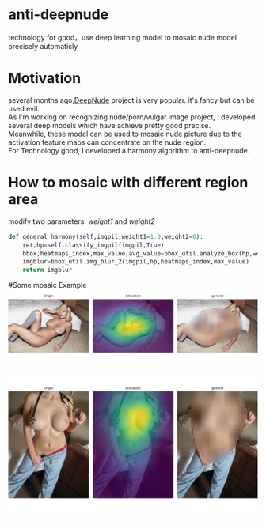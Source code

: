 # anti-deepnude
technology for good，use deep learning model to mosaic nude model precisely automaticly

# Motivation
 several months ago,[DeepNude](https://github.com/stacklikemind/deepnude_official) project is very popular. it's fancy but can be used evil.  
 As I'm working on recognizing nude/porn/vulgar image project, I developed several deep models which have achieve pretty good precise.   
Meanwhile, these model can be used to mosaic nude picture due to the activation feature maps can concentrate on the nude region.   
For Technology good, I developed a harmony algorithm to anti-deepnude.
 
# How to mosaic with different region area
   modify two parameters: *weight1* and  *weight2*  
```python
def general_harmony(self,imgpil,weight1=1.0,weight2=0):
	ret,hp=self.classify_imgpil(imgpil,True)
	bbox,heatmaps_index,max_value,avg_value=bbox_util.analyze_box(hp,weight1,weight2)
	imgblur=bbox_util.img_blur_2(imgpil,hp,heatmaps_index,max_value)
	return imgblur
```
 
#Some mosaic Example
![example1](https://github.com/1093842024/anti-deepnude/blob/master/results/0_anti_deepnude.jpg)

![example3](https://github.com/1093842024/anti-deepnude/blob/master/results/2_anti_deepnude.jpg)

